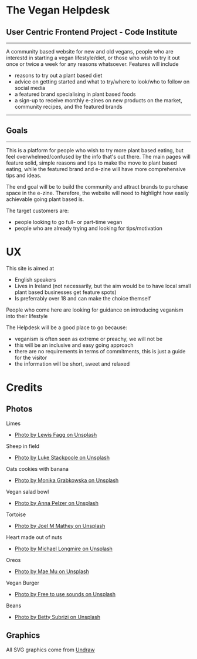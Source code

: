 # The Vegan Helpdesk
## User Centric Frontend Project - Code Institute
---
A community based website for new and old vegans, people who are interestd in starting a vegan lifestyle/diet, or those who wish to try it out once or twice a week for any reasons whatsoever. Features will include
- reasons to try out a plant based diet
- advice on getting started and what to try/where to look/who to follow on social media
- a featured brand specialising in plant based foods
- a sign-up to receive monthly e-zines on new products on the market, community recipes, and the featured brands

---
## Goals
---
This is a platform for people who wish to try more plant based eating, but feel overwhelmed/confused by the info that's out there. The main pages will feature solid, simple reasons and tips to make the move to plant based eating, while the featured brand and e-zine will have more comprehensive tips and ideas.

The end goal will be to build the community and attract brands to purchase space in the e-zine. Therefore, the website will need to highlight how easily achievable going plant based is.

The target customers are:
- people looking to go full- or part-time vegan
- people who are already trying and looking for tips/motivation


# UX

This site is aimed at
- English speakers
- Lives in Ireland (not necessarily, but the aim would be to have local small plant based businesses get feature spots)
- Is preferrably over 18 and can make the choice themself

People who come here are looking for guidance on introducing veganism into their lifestyle

The Helpdesk will be a good place to go because:
- veganism is often seen as extreme or preachy, we will not be
- this will be an inclusive and easy going approach
- there are no requirements in terms of commitments, this is just a guide for the visitor
- the information will be short, sweet and relaxed









# Credits

## Photos
Limes
- [Photo by Lewis Fagg on Unsplash](https://unsplash.com/photos/nauk28dN79s)

Sheep in field
- [Photo by Luke Stackpoole on Unsplash](https://unsplash.com/photos/sfB_Nw9sggw)

Oats cookies with banana
- [Photo by Monika Grabkowska on Unsplash](https://unsplash.com/photos/7zT-RtY7MxE)

Vegan salad bowl
- [Photo by Anna Pelzer on Unsplash](https://unsplash.com/photos/IGfIGP5ONV0)

Tortoise 
- [Photo by Joel M Mathey on Unsplash](https://unsplash.com/photos/qC_b3XPPUjo)

Heart made out of nuts
- [Photo by Michael Longmire on Unsplash](https://unsplash.com/photos/Y5nVEThyBxQ)

Oreos
- [Photo by Mae Mu on Unsplash](https://unsplash.com/s/photos/oreos)

Vegan Burger
- [Photo by Free to use sounds on Unsplash](https://unsplash.com/photos/q0vYaAcfulM)

Beans
- [Photo by Betty Subrizi on Unsplash](https://unsplash.com/photos/3OqOUrJBgZU)



## Graphics

All SVG graphics come from [Undraw](https://undraw.co/)